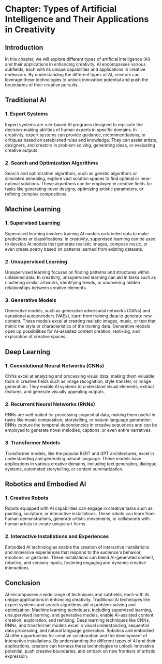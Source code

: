 Chapter: Types of Artificial Intelligence and Their Applications in Creativity
==============================================================================

Introduction
------------

In this chapter, we will explore different types of artificial intelligence (AI) and their applications in enhancing creativity. AI encompasses various subfields, each with its unique capabilities and applications in creative endeavors. By understanding the different types of AI, creators can leverage these technologies to unlock innovative potential and push the boundaries of their creative pursuits.

Traditional AI
--------------

### 1. Expert Systems

Expert systems are rule-based AI programs designed to replicate the decision-making abilities of human experts in specific domains. In creativity, expert systems can provide guidance, recommendations, or critiques based on established rules and knowledge. They can assist artists, designers, and creators in problem-solving, generating ideas, or evaluating creative outputs.

### 2. Search and Optimization Algorithms

Search and optimization algorithms, such as genetic algorithms or simulated annealing, explore vast solution spaces to find optimal or near-optimal solutions. These algorithms can be employed in creative fields for tasks like generating novel designs, optimizing artistic parameters, or refining complex compositions.

Machine Learning
----------------

### 1. Supervised Learning

Supervised learning involves training AI models on labeled data to make predictions or classifications. In creativity, supervised learning can be used to develop AI models that generate realistic images, compose music, or even create poetry based on patterns learned from existing datasets.

### 2. Unsupervised Learning

Unsupervised learning focuses on finding patterns and structures within unlabeled data. In creativity, unsupervised learning can aid in tasks such as clustering similar artworks, identifying trends, or uncovering hidden relationships between creative elements.

### 3. Generative Models

Generative models, such as generative adversarial networks (GANs) and variational autoencoders (VAEs), learn from training data to generate new content. These models excel at creating realistic images, music, or text that mimic the style or characteristics of the training data. Generative models open up possibilities for AI-assisted content creation, remixing, and exploration of creative spaces.

Deep Learning
-------------

### 1. Convolutional Neural Networks (CNNs)

CNNs excel at analyzing and processing visual data, making them valuable tools in creative fields such as image recognition, style transfer, or image generation. They enable AI systems to understand visual elements, extract features, and generate visually appealing outputs.

### 2. Recurrent Neural Networks (RNNs)

RNNs are well-suited for processing sequential data, making them useful in tasks like music composition, storytelling, or natural language generation. RNNs capture the temporal dependencies in creative sequences and can be employed to generate novel melodies, captions, or even entire narratives.

### 3. Transformer Models

Transformer models, like the popular BERT and GPT architectures, excel in understanding and generating natural language. These models have applications in various creative domains, including text generation, dialogue systems, automated storytelling, or content summarization.

Robotics and Embodied AI
------------------------

### 1. Creative Robots

Robots equipped with AI capabilities can engage in creative tasks such as painting, sculpture, or interactive installations. These robots can learn from human demonstrations, generate artistic movements, or collaborate with human artists to create unique art forms.

### 2. Interactive Installations and Experiences

Embodied AI technologies enable the creation of interactive installations and immersive experiences that respond to the audience's behavior, emotions, or gestures. These installations can blend AI-generated content, robotics, and sensory inputs, fostering engaging and dynamic creative interactions.

Conclusion
----------

AI encompasses a wide range of techniques and subfields, each with its unique applications in enhancing creativity. Traditional AI techniques like expert systems and search algorithms aid in problem-solving and optimization. Machine learning techniques, including supervised learning, unsupervised learning, and generative models, enable AI-assisted content creation, exploration, and remixing. Deep learning techniques like CNNs, RNNs, and transformer models excel in visual understanding, sequential data processing, and natural language generation. Robotics and embodied AI offer opportunities for creative collaboration and the development of interactive installations. By understanding the different types of AI and their applications, creators can harness these technologies to unlock innovative potential, push creative boundaries, and embark on new frontiers of artistic expression.
